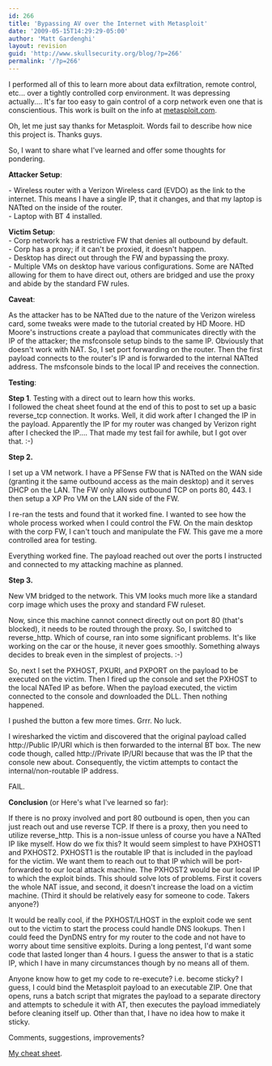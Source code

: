 ```yaml
---
id: 266
title: 'Bypassing AV over the Internet with Metasploit'
date: '2009-05-15T14:29:29-05:00'
author: 'Matt Gardenghi'
layout: revision
guid: 'http://www.skullsecurity.org/blog/?p=266'
permalink: '/?p=266'
---
```


I performed all of this to learn more about data exfiltration, remote control, etc... over a tightly controlled corp environment. It was depressing actually.... It's far too easy to gain control of a corp network even one that is conscientious. This work is built on the info at [ metasploit.com](http://trac.metasploit.com/wiki/AutomatingMeterpreter).

Oh, let me just say thanks for Metasploit. Words fail to describe how nice this project is. Thanks guys.

So, I want to share what I've learned and offer some thoughts for pondering.

**Attacker Setup**:

\- Wireless router with a Verizon Wireless card (EVDO) as the link to the internet. This means I have a single IP, that it changes, and that my laptop is NATted on the inside of the router.  
\- Laptop with BT 4 installed.

**Victim Setup**:  
\- Corp network has a restrictive FW that denies all outbound by default.  
\- Corp has a proxy; if it can't be proxied, it doesn't happen.  
\- Desktop has direct out through the FW and bypassing the proxy.  
\- Multiple VMs on desktop have various configurations. Some are NATted allowing for them to have direct out, others are bridged and use the proxy and abide by the standard FW rules.

**Caveat**:

As the attacker has to be NATted due to the nature of the Verizon wireless card, some tweaks were made to the tutorial created by HD Moore. HD Moore's instructions create a payload that communicates directly with the IP of the attacker; the msfconsole setup binds to the same IP. Obviously that doesn't work with NAT. So, I set port forwarding on the router. Then the first payload connects to the router's IP and is forwarded to the internal NATted address. The msfconsole binds to the local IP and receives the connection.

**Testing**:

**Step 1**. Testing with a direct out to learn how this works.  
I followed the cheat sheet found at the end of this to post to set up a basic reverse\_tcp connection. It works. Well, it did work after I changed the IP in the payload. Apparently the IP for my router was changed by Verizon right after I checked the IP.... That made my test fail for awhile, but I got over that. :-)

**Step 2.**

I set up a VM network. I have a PFSense FW that is NATted on the WAN side (granting it the same outbound access as the main desktop) and it serves DHCP on the LAN. The FW only allows outbound TCP on ports 80, 443. I then setup a XP Pro VM on the LAN side of the FW.

I re-ran the tests and found that it worked fine. I wanted to see how the whole process worked when I could control the FW. On the main desktop with the corp FW, I can't touch and manipulate the FW. This gave me a more controlled area for testing.

Everything worked fine. The payload reached out over the ports I instructed and connected to my attacking machine as planned.

**Step 3.**

New VM bridged to the network. This VM looks much more like a standard corp image which uses the proxy and standard FW ruleset.

Now, since this machine cannot connect directly out on port 80 (that's blocked), it needs to be routed through the proxy. So, I switched to reverse\_http. Which of course, ran into some significant problems. It's like working on the car or the house, it never goes smoothly. Something always decides to break even in the simplest of projects. :-)

So, next I set the PXHOST, PXURI, and PXPORT on the payload to be executed on the victim. Then I fired up the console and set the PXHOST to the local NATed IP as before. When the payload executed, the victim connected to the console and downloaded the DLL. Then nothing happened.

I pushed the button a few more times. Grrr. No luck.

I wiresharked the victim and discovered that the original payload called http://Public IP/URI which is then forwarded to the internal BT box. The new code though, called http://Private IP/URI because that was the IP that the console new about. Consequently, the victim attempts to contact the internal/non-routable IP address.

FAIL.

**Conclusion** (or Here's what I've learned so far):

If there is no proxy involved and port 80 outbound is open, then you can just reach out and use reverse TCP. If there is a proxy, then you need to utilize reverse\_http. This is a non-issue unless of course you have a NATted IP like myself. How do we fix this? It would seem simplest to have PXHOST1 and PXHOST2. PXHOST1 is the routable IP that is included in the payload for the victim. We want them to reach out to that IP which will be port-forwarded to our local attack machine. The PXHOST2 would be our local IP to which the exploit binds. This should solve lots of problems. First it covers the whole NAT issue, and second, it doesn't increase the load on a victim machine. (Third it should be relatively easy for someone to code. Takers anyone?)

It would be really cool, if the PXHOST/LHOST in the exploit code we sent out to the victim to start the process could handle DNS lookups. Then I could feed the DynDNS entry for my router to the code and not have to worry about time sensitive exploits. During a long pentest, I'd want some code that lasted longer than 4 hours. I guess the answer to that is a static IP, which I have in many circumstances though by no means all of them.

Anyone know how to get my code to re-execute? i.e. become sticky? I guess, I could bind the Metasploit payload to an executable ZIP. One that opens, runs a batch script that migrates the payload to a separate directory and attempts to schedule it with AT, then executes the payload immediately before cleaning itself up. Other than that, I have no idea how to make it sticky.

Comments, suggestions, improvements?

[My cheat sheet](http://www.skullsecurity.org/blogdata/mtgarden/bypassing%20AV.txt).